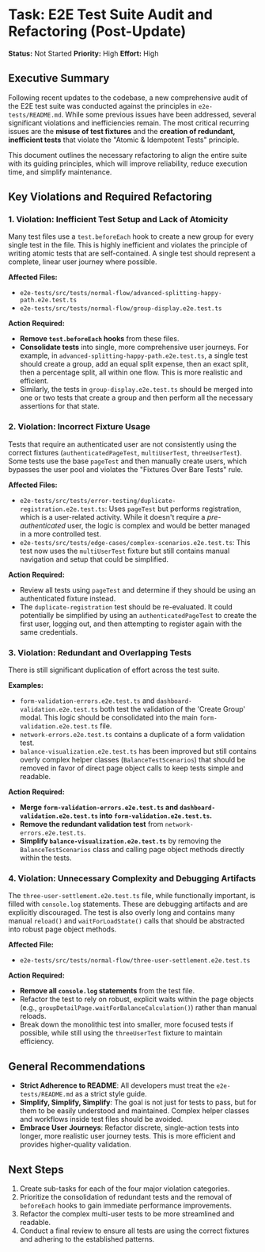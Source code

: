 # Task: E2E Test Suite Audit and Refactoring (Post-Update)

**Status:** Not Started
**Priority:** High
**Effort:** High

## Executive Summary

Following recent updates to the codebase, a new comprehensive audit of the E2E test suite was conducted against the principles in `e2e-tests/README.md`. While some previous issues have been addressed, several significant violations and inefficiencies remain. The most critical recurring issues are the **misuse of test fixtures** and the **creation of redundant, inefficient tests** that violate the "Atomic & Idempotent Tests" principle.

This document outlines the necessary refactoring to align the entire suite with its guiding principles, which will improve reliability, reduce execution time, and simplify maintenance.

## Key Violations and Required Refactoring

### 1. Violation: Inefficient Test Setup and Lack of Atomicity

Many test files use a `test.beforeEach` hook to create a new group for every single test in the file. This is highly inefficient and violates the principle of writing atomic tests that are self-contained. A single test should represent a complete, linear user journey where possible.

**Affected Files:**
- `e2e-tests/src/tests/normal-flow/advanced-splitting-happy-path.e2e.test.ts`
- `e2e-tests/src/tests/normal-flow/group-display.e2e.test.ts`

**Action Required:**
- **Remove `test.beforeEach` hooks** from these files.
- **Consolidate tests** into single, more comprehensive user journeys. For example, in `advanced-splitting-happy-path.e2e.test.ts`, a single test should create a group, add an equal split expense, then an exact split, then a percentage split, all within one flow. This is more realistic and efficient.
- Similarly, the tests in `group-display.e2e.test.ts` should be merged into one or two tests that create a group and then perform all the necessary assertions for that state.

### 2. Violation: Incorrect Fixture Usage

Tests that require an authenticated user are not consistently using the correct fixtures (`authenticatedPageTest`, `multiUserTest`, `threeUserTest`). Some tests use the base `pageTest` and then manually create users, which bypasses the user pool and violates the "Fixtures Over Bare Tests" rule.

**Affected Files:**
- `e2e-tests/src/tests/error-testing/duplicate-registration.e2e.test.ts`: Uses `pageTest` but performs registration, which is a user-related activity. While it doesn't require a *pre-authenticated* user, the logic is complex and would be better managed in a more controlled test.
- `e2e-tests/src/tests/edge-cases/complex-scenarios.e2e.test.ts`: This test now uses the `multiUserTest` fixture but still contains manual navigation and setup that could be simplified.

**Action Required:**
- Review all tests using `pageTest` and determine if they should be using an authenticated fixture instead. 
- The `duplicate-registration` test should be re-evaluated. It could potentially be simplified by using an `authenticatedPageTest` to create the first user, logging out, and then attempting to register again with the same credentials.

### 3. Violation: Redundant and Overlapping Tests

There is still significant duplication of effort across the test suite.

**Examples:**
- `form-validation-errors.e2e.test.ts` and `dashboard-validation.e2e.test.ts` both test the validation of the 'Create Group' modal. This logic should be consolidated into the main `form-validation.e2e.test.ts` file.
- `network-errors.e2e.test.ts` contains a duplicate of a form validation test.
- `balance-visualization.e2e.test.ts` has been improved but still contains overly complex helper classes (`BalanceTestScenarios`) that should be removed in favor of direct page object calls to keep tests simple and readable.

**Action Required:**
- **Merge `form-validation-errors.e2e.test.ts` and `dashboard-validation.e2e.test.ts` into `form-validation.e2e.test.ts`.**
- **Remove the redundant validation test** from `network-errors.e2e.test.ts`.
- **Simplify `balance-visualization.e2e.test.ts`** by removing the `BalanceTestScenarios` class and calling page object methods directly within the tests.

### 4. Violation: Unnecessary Complexity and Debugging Artifacts

The `three-user-settlement.e2e.test.ts` file, while functionally important, is filled with `console.log` statements. These are debugging artifacts and are explicitly discouraged. The test is also overly long and contains many manual `reload()` and `waitForLoadState()` calls that should be abstracted into robust page object methods.

**Affected File:**
- `e2e-tests/src/tests/normal-flow/three-user-settlement.e2e.test.ts`

**Action Required:**
- **Remove all `console.log` statements** from the test file.
- Refactor the test to rely on robust, explicit waits within the page objects (e.g., `groupDetailPage.waitForBalanceCalculation()`) rather than manual reloads.
- Break down the monolithic test into smaller, more focused tests if possible, while still using the `threeUserTest` fixture to maintain efficiency.

## General Recommendations

- **Strict Adherence to README**: All developers must treat the `e2e-tests/README.md` as a strict style guide. 
- **Simplify, Simplify, Simplify**: The goal is not just for tests to pass, but for them to be easily understood and maintained. Complex helper classes and workflows inside test files should be avoided.
- **Embrace User Journeys**: Refactor discrete, single-action tests into longer, more realistic user journey tests. This is more efficient and provides higher-quality validation.

## Next Steps

1.  Create sub-tasks for each of the four major violation categories.
2.  Prioritize the consolidation of redundant tests and the removal of `beforeEach` hooks to gain immediate performance improvements.
3.  Refactor the complex multi-user tests to be more streamlined and readable.
4.  Conduct a final review to ensure all tests are using the correct fixtures and adhering to the established patterns.